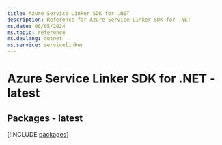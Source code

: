 ```yaml
---
title: Azure Service Linker SDK for .NET
description: Reference for Azure Service Linker SDK for .NET
ms.date: 06/05/2024
ms.topic: reference
ms.devlang: dotnet
ms.service: servicelinker
---
```

# Azure Service Linker SDK for .NET - latest
## Packages - latest
[!INCLUDE [packages](service-linker-index.md)]